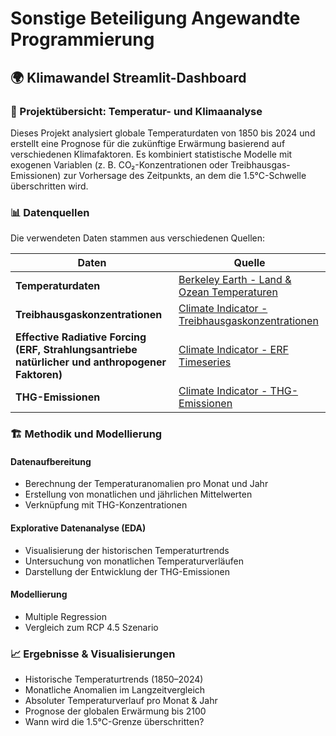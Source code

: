 # Sonstige Beteiligung Angewandte Programmierung
## 🌍 Klimawandel Streamlit-Dashboard

### 📌 Projektübersicht: Temperatur- und Klimaanalyse  
Dieses Projekt analysiert globale Temperaturdaten von 1850 bis 2024 und erstellt eine Prognose für die zukünftige Erwärmung basierend auf verschiedenen Klimafaktoren. Es kombiniert statistische Modelle mit exogenen Variablen (z. B. CO₂-Konzentrationen oder Treibhausgas-Emissionen) zur Vorhersage des Zeitpunkts, an dem die 1.5°C-Schwelle überschritten wird.

### 📊 Datenquellen  
Die verwendeten Daten stammen aus verschiedenen Quellen:

| Daten | Quelle |
|-----------------------------|---------------------------------------------------------------------------------------------------------------------------------|
| **Temperaturdaten** | [Berkeley Earth - Land & Ozean Temperaturen](https://berkeley-earth-temperature.s3.us-west-1.amazonaws.com/Global/Land_and_Ocean_complete.txt) |
| **Treibhausgaskonzentrationen** | [Climate Indicator - Treibhausgaskonzentrationen](https://github.com/ClimateIndicator/data/blob/v2024.05.29b/data/greenhouse_gas_emissions/greenhouse_gas_emissions_co2eq.csv) |
| **Effective Radiative Forcing (ERF, Strahlungsantriebe natürlicher und anthropogener Faktoren)** | [Climate Indicator - ERF Timeseries](https://github.com/ClimateIndicator/forcing-timeseries/blob/main/output/ERF_best_aggregates_1750-2023.csv) |
| **THG-Emissionen** | [Climate Indicator - THG-Emissionen](https://github.com/ClimateIndicator/forcing-timeseries/blob/main/data/ghg_concentrations/ar6_updated/ipcc_ar6_wg1.csv) |


### 🏗 Methodik und Modellierung

#### Datenaufbereitung
- Berechnung der Temperaturanomalien pro Monat und Jahr
- Erstellung von monatlichen und jährlichen Mittelwerten
- Verknüpfung mit THG-Konzentrationen

#### Explorative Datenanalyse (EDA)
- Visualisierung der historischen Temperaturtrends
- Untersuchung von monatlichen Temperaturverläufen
- Darstellung der Entwicklung der THG-Emissionen

#### Modellierung
- Multiple Regression
- Vergleich zum RCP 4.5 Szenario

### 📈 Ergebnisse & Visualisierungen
- Historische Temperaturtrends (1850–2024)
- Monatliche Anomalien im Langzeitvergleich
- Absoluter Temperaturverlauf pro Monat & Jahr
- Prognose der globalen Erwärmung bis 2100
- Wann wird die 1.5°C-Grenze überschritten?
